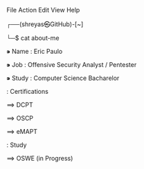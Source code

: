File  Action  Edit  View  Help

┌──(shreyas㉿GitHub)-[~]

└─$ cat about-me



⁍ Name  : Eric Paulo


⁍ Job   : Offensive Security Analyst / Pentester


⁍ Study : Computer Science Bacharelor


: Certifications 

==> DCPT

==> OSCP

==> eMAPT


: Study

==> OSWE (in Progress)
